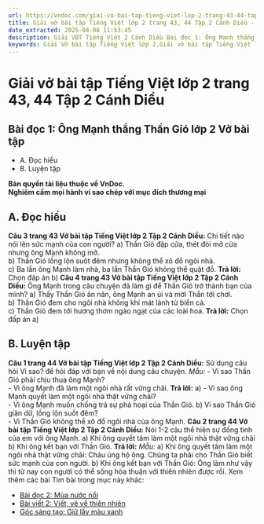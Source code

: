```yaml
---
url: https://vndoc.com/giai-vo-bai-tap-tieng-viet-lop-2-trang-43-44-tap-2-canh-dieu-321487
title: Giải vở bài tập Tiếng Việt lớp 2 trang 43, 44 Tập 2 Cánh Diều - VnDoc.com
date_extracted: 2025-04-08 11:53:45
description: Giải VBT Tiếng Việt 2 Cánh Diều Bài đọc 1: Ông Mạnh thắng Thần Gió trang 43 được biên soạn nhằm giúp các em HS học tập tốt môn Tiếng Việt lớp 2 Cánh Diều. Mời các bạn tham khảo.
keywords: Giải Vở bài tập Tiếng Việt lớp 2,Giải vở bài tập Tiếng Việt lớp 2 trang 43 Tập 2 Cánh Diều,Giải Bài đọc 1 Ông Mạnh thắng Thần Gió lớp 4 Vở bài tập,Bài 29 Con người với thiên nhiên lớp 2 Vở bài tập,Giải VBT Tiếng Việt lớp 2 Tập 2 trang 43 Cánh Diều,Giải Bài đọc 1 Ông Mạnh thắng Thần Gió lớp 2 Cánh Diều,Giải vbt Tiếng Việt lớp 2
---
```


# Giải vở bài tập Tiếng Việt lớp 2 trang 43, 44 Tập 2 Cánh Diều
## **Bài đọc 1: Ông Mạnh thắng Thần Gió lớp 2 Vở bài tập**
  * A. Đọc hiểu
  * B. Luyện tập

**Bản quyền tài liệu thuộc về VnDoc.**  
**Nghiêm cấm mọi hành vi sao chép với mục đích thương mại**
## **A. Đọc hiểu**
**Câu 3 trang 43 Vở bài tập Tiếng Việt lớp 2 Tập 2 Cánh Diều:** Chi tiết nào nói lên sức mạnh của con người?
a\) Thần Gió đập cửa, thét đòi mở cửa nhưng ông Mạnh không mở.  
b\) Thần Gió lồng lộn suôt đêm nhưng không thể xô đổ ngôi nhà.  
c\) Ba lần ông Mạnh làm nhà, ba lần Thần Gió không thể quật đổ.
**Trả lời:**
Chọn đáp án b\)
**Câu 4 trang 43 Vở bài tập Tiếng Việt lớp 2 Tập 2 Cánh Diều:** Ông Mạnh trong câu chuyện đã làm gì để Thần Gió trở thành bạn của mình?
a\) Thấy Thần Gió ăn năn, ông Mạnh an ủi và mời Thần tới chơi.  
b\) Thần Gió đem cho ngôi nhà không khí mát lành từ biển cả.  
c\) Thần Gió đem tới hương thơm ngào ngạt của các loài hoa.
**Trả lời:**
Chọn đấp án a\)
## **B. Luyện tập**
**Câu 1 trang 44 Vở bài tập Tiếng Việt lớp 2 Tập 2 Cánh Diều:** Sử dụng câu hỏi Vì sao? để hỏi đáp với bạn về nội dung câu chuyện.
_Mẫu:_
\- Vì sao Thần Gió phải chịu thua ông Mạnh?  
\- Vì ông Mạnh đã làm một ngôi nhà rất vững chãi.
**Trả lời:**
a\) - Vì sao ông Mạnh quyết làm một ngôi nhà thật vững chãi?  
\- Vì ông Mạnh muốn chống trả sự phá hoại của Thần Gió.
b\) Vì sao Thần Gió giận dữ, lồng lộn suốt đêm?  
\- Vì Thần Gió không thể xô đổ ngôi nhà của ông Mạnh.
**Câu 2 trang 44 Vở bài tập Tiếng Việt lớp 2 Tập 2 Cánh Diều:** Nói 1-2 câu thể hiện sự đồng tình của em với ông Mạnh.
a\) Khi ông quyết tâm làm một ngôi nhà thật vững chãi  
b\) Khi ông kết bạn với Thần Gió.
**Trả lời:**
_Mẫu:_
a\) Khi ông quyết tâm làm một ngôi nhà thật vững chãi: Cháu ủng hộ ông. Chúng ta phải cho Thần Gió biết sức mạnh của con người.
b\) Khi ông kết bạn với Thần Gió: Ông làm như vậy thì từ nay con người có thể sống hòa thuận với thiên nhiên được rồi.
Xem thêm các bài Tìm bài trong mục này khác:
  * [Bài đọc 2: Mùa nước nổi](</giai-vo-bai-tap-tieng-viet-lop-2-trang-44-45-tap-2-canh-dieu-321488>)
  * [Bài viết 2: Viết, vẽ về thiên nhiên](</giai-vo-bai-tap-tieng-viet-lop-2-trang-45-tap-2-canh-dieu-321489>)
  * [Góc sáng tạo: Giữ lấy màu xanh](</giai-vo-bai-tap-tieng-viet-lop-2-trang-46-tap-2-canh-dieu-321490>)

